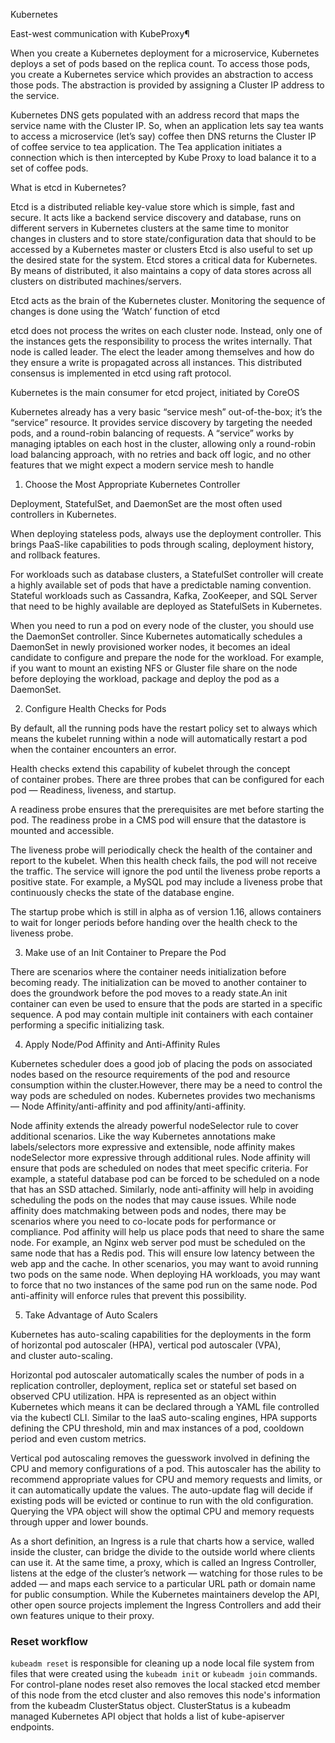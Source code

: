 Kubernetes 

East-west communication with KubeProxy¶

When you create a Kubernetes deployment for a microservice, Kubernetes deploys a set of pods based on the replica count. To access those pods, you create a Kubernetes service which provides an abstraction to access those pods. The abstraction is provided by assigning a Cluster IP address to the service.

Kubernetes DNS gets populated with an address record that maps the service name with the Cluster IP. So, when an application lets say tea wants to access a microservice (let’s say) coffee then DNS returns the Cluster IP of coffee service to tea application. The Tea application initiates a connection which is then intercepted by Kube Proxy to load balance it to a set of coffee pods.

What is etcd in Kubernetes?

Etcd is a distributed reliable key-value store which is simple, fast and secure. It acts like a backend service discovery and database, runs on different servers in Kubernetes clusters at the same time to monitor changes in clusters and to store state/configuration data that should to be accessed by a Kubernetes master or clusters
Etcd is also useful to set up the desired state for the system.
Etcd stores a critical data for Kubernetes. By means of distributed, it also maintains a copy of data stores across all clusters on distributed machines/servers.


Etcd acts as the brain of the Kubernetes cluster. Monitoring the sequence of changes is done using the ‘Watch’ function of etcd

etcd does not process the writes on each cluster node. Instead, only one of the instances gets the responsibility to process the writes internally. That node is called leader. The elect the leader among themselves and how do they ensure a write is propagated across all instances. This distributed consensus is implemented in etcd using raft protocol.

Kubernetes is the main consumer for etcd project, initiated by CoreOS

Kubernetes already has a very basic “service mesh” out-of-the-box; it’s the “service” resource. It provides service discovery by targeting the needed pods, and a round-robin balancing of requests. A “service” works by managing iptables on each host in the cluster, allowing only a round-robin load balancing approach, with no retries and back off logic, and no other features that we might expect a modern service mesh to handle

1) Choose the Most Appropriate Kubernetes Controller

Deployment, StatefulSet, and DaemonSet are the most often used controllers in Kubernetes.

When deploying stateless pods, always use the deployment controller. This brings PaaS-like capabilities to pods through scaling, deployment history, and rollback features.

For workloads such as database clusters, a StatefulSet controller will create a highly available set of pods that have a predictable naming convention. Stateful workloads such as Cassandra, Kafka, ZooKeeper, and SQL Server that need to be highly available are deployed as StatefulSets in Kubernetes.

When you need to run a pod on every node of the cluster, you should use the DaemonSet controller. Since Kubernetes automatically schedules a DaemonSet in newly provisioned worker nodes, it becomes an ideal candidate to configure and prepare the node for the workload. For example, if you want to mount an existing NFS or Gluster file share on the node before deploying the workload, package and deploy the pod as a DaemonSet.

2) Configure Health Checks for Pods

By default, all the running pods have the restart policy set to always which means the kubelet running within a node will automatically restart a pod when the container encounters an error.

Health checks extend this capability of kubelet through the concept of container probes. There are three probes that can be configured for each pod — Readiness, liveness, and startup.

A readiness probe ensures that the prerequisites are met before starting the pod. The readiness probe in a CMS pod will ensure that the datastore is mounted and accessible.

The liveness probe will periodically check the health of the container and report to the kubelet. When this health check fails, the pod will not receive the traffic. The service will ignore the pod until the liveness probe reports a positive state. For example, a MySQL pod may include a liveness probe that continuously checks the state of the database engine.

The startup probe which is still in alpha as of version 1.16, allows containers to wait for longer periods before handing over the health check to the liveness probe.

3) Make use of an Init Container to Prepare the Pod

There are scenarios where the container needs initialization before becoming ready. The initialization can be moved to another container to does the groundwork before the pod moves to a ready state.An init container can even be used to ensure that the pods are started in a specific sequence. A pod may contain multiple init containers with each container performing a specific initializing task.

4) Apply Node/Pod Affinity and Anti-Affinity Rules

Kubernetes scheduler does a good job of placing the pods on associated nodes based on the resource requirements of the pod and resource consumption within the cluster.However, there may be a need to control the way pods are scheduled on nodes. Kubernetes provides two mechanisms — Node Affinity/anti-affinity and pod affinity/anti-affinity.

Node affinity extends the already powerful nodeSelector rule to cover additional scenarios. Like the way Kubernetes annotations make labels/selectors more expressive and extensible, node affinity makes nodeSelector more expressive through additional rules. Node affinity will ensure that pods are scheduled on nodes that meet specific criteria. For example, a stateful database pod can be forced to be scheduled on a node that has an SSD attached. Similarly, node anti-affinity will help in avoiding scheduling the pods on the nodes that may cause issues.
While node affinity does matchmaking between pods and nodes, there may be scenarios where you need to co-locate pods for performance or compliance. Pod affinity will help us place pods that need to share the same node. For example, an Nginx web server pod must be scheduled on the same node that has a Redis pod. This will ensure low latency between the web app and the cache. In other scenarios, you may want to avoid running two pods on the same node. When deploying HA workloads, you may want to force that no two instances of the same pod run on the same node. Pod anti-affinity will enforce rules that prevent this possibility.

5) Take Advantage of Auto Scalers

Kubernetes has auto-scaling capabilities for the deployments in the form of horizontal pod autoscaler (HPA), vertical pod autoscaler (VPA), and cluster auto-scaling.

Horizontal pod autoscaler automatically scales the number of pods in a replication controller, deployment, replica set or stateful set based on observed CPU utilization. HPA is represented as an object within Kubernetes which means it can be declared through a YAML file controlled via the kubectl CLI. Similar to the IaaS auto-scaling engines, HPA supports defining the CPU threshold, min and max instances of a pod, cooldown period and even custom metrics.

Vertical pod autoscaling removes the guesswork involved in defining the CPU and memory configurations of a pod. This autoscaler has the ability to recommend appropriate values for CPU and memory requests and limits, or it can automatically update the values. The auto-update flag will decide if existing pods will be evicted or continue to run with the old configuration. Querying the VPA object will show the optimal CPU and memory requests through upper and lower bounds.

As a short definition, an Ingress is a rule that charts how a service, walled inside the cluster, can bridge the divide to the outside world where clients can use it. At the same time, a proxy, which is called an Ingress Controller, listens at the edge of the cluster’s network — watching for those rules to be added — and maps each service to a particular URL path or domain name for public consumption. While the Kubernetes maintainers develop the API, other open source projects implement the Ingress Controllers and add their own features unique to their proxy.

### Reset workflow
`kubeadm reset` is responsible for cleaning up a node local file system from files that were created using the `kubeadm init` or `kubeadm join` commands. For control-plane nodes reset also removes the local stacked etcd member of this node from the etcd cluster and also removes this node's information from the kubeadm ClusterStatus object. ClusterStatus is a kubeadm managed Kubernetes API object that holds a list of kube-apiserver endpoints.
